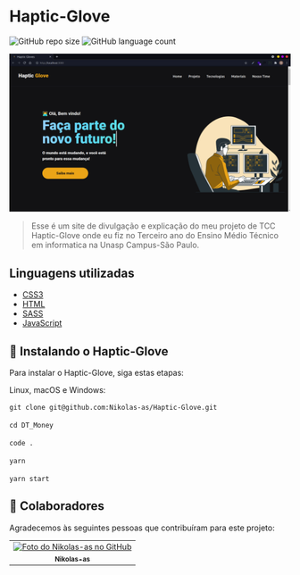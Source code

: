 # Haptic-Glove

![GitHub repo size](https://img.shields.io/github/repo-size/Nikolas-as/Haptic-Glove?style=for-the-badge)
![GitHub language count](https://img.shields.io/github/languages/count/Nikolas-as/Haptic-Glove?style=for-the-badge)

<img src="/src/images/home.png" alt="exemplo imagem">

> Esse é um site de divulgação e explicação do meu projeto de TCC Haptic-Glove onde eu fiz no Terceiro ano do Ensino Médio Técnico em informatica na Unasp Campus-São Paulo.
> 

## Linguagens utilizadas

- [CSS3](https://developer.mozilla.org/pt-BR/docs/Web/CSS)
- [HTML](https://developer.mozilla.org/pt-BR/docs/Web/HTML)
- [SASS](https://sass-lang.com/)
- [JavaScript](https://developer.mozilla.org/pt-BR/docs/Web/JavaScript)

## 🚀 Instalando o Haptic-Glove

Para instalar o Haptic-Glove, siga estas etapas:

Linux, macOS e Windows:
```
git clone git@github.com:Nikolas-as/Haptic-Glove.git

cd DT_Money

code .

yarn

yarn start
```
## 🤝 Colaboradores

Agradecemos às seguintes pessoas que contribuíram para este projeto:

<table>
  <tr>
    <td align="center">
      <a href="#">
        <img src="https://avatars.githubusercontent.com/u/62979208?v=4" width="100px;" alt="Foto do Nikolas-as no GitHub"/><br>
        <sub>
          <b>Nikolas-as</b>
        </sub>
      </a>
    </td>
</table>
